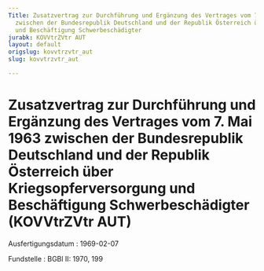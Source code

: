 ```yaml
---
Title: Zusatzvertrag zur Durchführung und Ergänzung des Vertrages vom 7. Mai 1963
  zwischen der Bundesrepublik Deutschland und der Republik Österreich über Kriegsopferversorgung
  und Beschäftigung Schwerbeschädigter
jurabk: KOVVtrZVtr AUT
layout: default
origslug: kovvtrzvtr_aut
slug: kovvtrzvtr_aut

---
```


# Zusatzvertrag zur Durchführung und Ergänzung des Vertrages vom 7. Mai 1963 zwischen der Bundesrepublik Deutschland und der Republik Österreich über Kriegsopferversorgung und Beschäftigung Schwerbeschädigter (KOVVtrZVtr AUT)

Ausfertigungsdatum
:   1969-02-07

Fundstelle
:   BGBl II: 1970, 199

